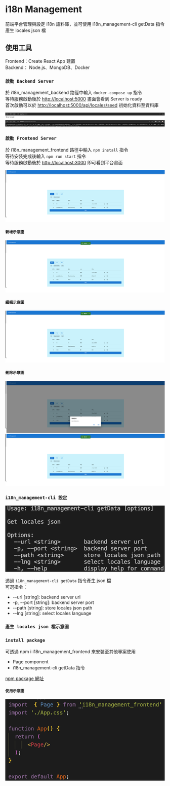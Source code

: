 # i18n Management

前端平台管理與設定 i18n 語料庫，並可使用 i18n_management-cli getData 指令產生 locales json 檔

## 使用工具

Frontend：Create React App 建置 \
Backend： Node.js、MongoDB、Docker

### `啟動 Backend Server`

於 i18n_management_backend 路徑中輸入 `docker-compose up` 指令\
等待服務啟動後於 [http://localhost:5000](http://localhost:5000) 畫面會看到 Server is ready\
首次啟動可以於 [http://localhost:5000/api/locales/seed](http://localhost:5000/api/locales/seed) 初始化資料至資料庫

![image](https://github.com/e04ji3w94gj94/i18n_management/blob/main/screen_image/backend_server_start.png)
![image](https://github.com/e04ji3w94gj94/i18n_management/blob/main/screen_image/add_init_data.png)

### `啟動 Frontend Server`

於 i18n_management_frontend 路徑中輸入 `npm install` 指令\
等待安裝完成後輸入 `npm run start` 指令\
等待服務啟動後於 [http://localhost:3000](http://localhost:3000) 即可看到平台畫面

![image](https://github.com/e04ji3w94gj94/i18n_management/blob/main/screen_image/home_page.png)

#### `新增示意圖 `

![image](https://github.com/e04ji3w94gj94/i18n_management/blob/main/screen_image/add_example.png)

#### `編輯示意圖 `

![image](https://github.com/e04ji3w94gj94/i18n_management/blob/main/screen_image/edit_example.png)

#### `刪除示意圖 `

![image](https://github.com/e04ji3w94gj94/i18n_management/blob/main/screen_image/delete_dialog.png)
![image](https://github.com/e04ji3w94gj94/i18n_management/blob/main/screen_image/delete_example.png)

### `i18n_management-cli 設定`

![image](https://github.com/e04ji3w94gj94/i18n_management/blob/main/screen_image/i18n_management-cli_help.png)

透過 `i18n_management-cli getData` 指令產生 json 檔\
可選指令：

- --url [string]: backend server url
- -p, --port [string]: backend server port
- --path [string]: store locales json path
- --lng [string]: select locales language

### `產生 locales json 檔示意圖 `

### `install package`

可透過 npm i i18n_management_frontend 來安裝至其他專案使用

- Page component
- i18n_management-cli getData 指令

[npm package 網址](https://www.npmjs.com/package/i18n_management_frontend)

#### `使用示意圖 `

![image](https://github.com/e04ji3w94gj94/i18n_management/blob/main/screen_image/import_component.png)
